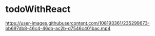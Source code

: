 # todoWithReact


https://user-images.githubusercontent.com/108193361/235299673-bb697db8-46c4-46cb-ac2b-d7546c401bac.mp4


